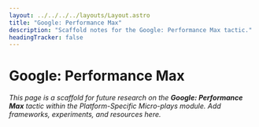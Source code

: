 ```yaml
---
layout: ../../../../layouts/Layout.astro
title: "Google: Performance Max"
description: "Scaffold notes for the Google: Performance Max tactic."
headingTracker: false
---
```

# Google: Performance Max

_This page is a scaffold for future research on the **Google: Performance Max** tactic within the Platform-Specific Micro-plays module. Add frameworks, experiments, and resources here._
